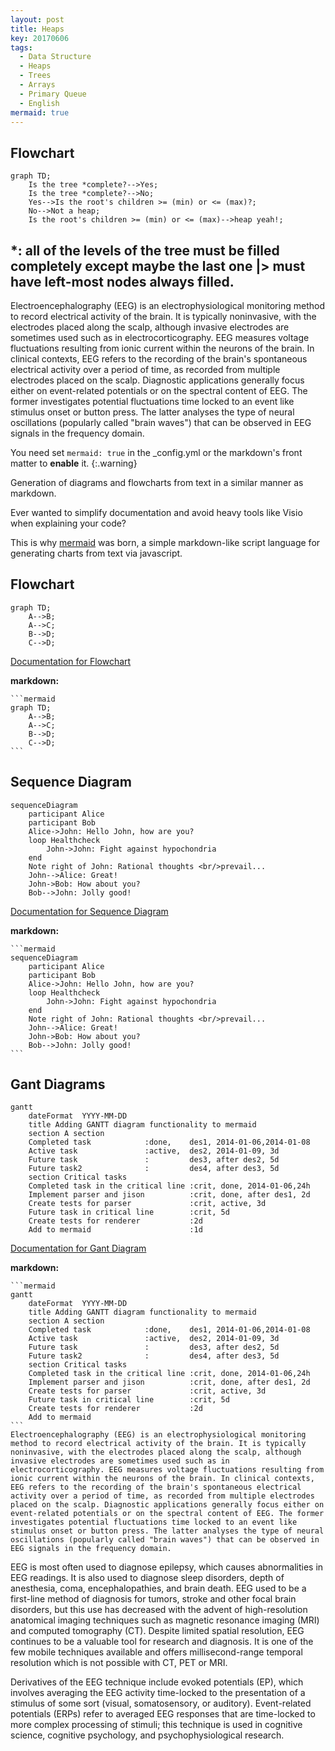 ```yaml
---
layout: post
title: Heaps
key: 20170606
tags:
  - Data Structure
  - Heaps
  - Trees
  - Arrays
  - Primary Queue
  - English
mermaid: true
---
```


## Flowchart

```mermaid
graph TD;
    Is the tree *complete?-->Yes;
    Is the tree *complete?-->No;
    Yes-->Is the root's children >= (min) or <= (max)?;
    No-->Not a heap;
    Is the root's children >= (min) or <= (max)-->heap yeah!;
```
*: all of the levels of the tree must be filled completely except maybe the last one
    |> must have **left-most** nodes **always** filled.
---

Electroencephalography (EEG) is an electrophysiological monitoring method to record electrical activity of the brain. It is typically noninvasive, with the electrodes placed along the scalp, although invasive electrodes are sometimes used such as in electrocorticography. EEG measures voltage fluctuations resulting from ionic current within the neurons of the brain. In clinical contexts, EEG refers to the recording of the brain's spontaneous electrical activity over a period of time, as recorded from multiple electrodes placed on the scalp. Diagnostic applications generally focus either on event-related potentials or on the spectral content of EEG. The former investigates potential fluctuations time locked to an event like stimulus onset or button press. The latter analyses the type of neural oscillations (popularly called "brain waves") that can be observed in EEG signals in the frequency domain.

<!--more-->

You need set `mermaid: true` in the _config.yml or the markdown's front matter to **enable** it.
{:.warning}

Generation of diagrams and flowcharts from text in a similar manner as markdown.

Ever wanted to simplify documentation and avoid heavy tools like Visio when explaining your code?

This is why [mermaid](https://mermaidjs.github.io/) was born, a simple markdown-like script language for generating charts from text via javascript.

## Flowchart

```mermaid
graph TD;
    A-->B;
    A-->C;
    B-->D;
    C-->D;
```

[Documentation for Flowchart](https://mermaidjs.github.io/flowchart.html)

**markdown:**

    ```mermaid
    graph TD;
        A-->B;
        A-->C;
        B-->D;
        C-->D;
    ```

## Sequence Diagram

```mermaid
sequenceDiagram
    participant Alice
    participant Bob
    Alice->John: Hello John, how are you?
    loop Healthcheck
        John->John: Fight against hypochondria
    end
    Note right of John: Rational thoughts <br/>prevail...
    John-->Alice: Great!
    John->Bob: How about you?
    Bob-->John: Jolly good!
```

[Documentation for Sequence Diagram](https://mermaidjs.github.io/sequenceDiagram.html)

**markdown:**

    ```mermaid
    sequenceDiagram
        participant Alice
        participant Bob
        Alice->John: Hello John, how are you?
        loop Healthcheck
            John->John: Fight against hypochondria
        end
        Note right of John: Rational thoughts <br/>prevail...
        John-->Alice: Great!
        John->Bob: How about you?
        Bob-->John: Jolly good!
    ```

## Gant Diagrams

```mermaid
gantt
    dateFormat  YYYY-MM-DD
    title Adding GANTT diagram functionality to mermaid
    section A section
    Completed task            :done,    des1, 2014-01-06,2014-01-08
    Active task               :active,  des2, 2014-01-09, 3d
    Future task               :         des3, after des2, 5d
    Future task2              :         des4, after des3, 5d
    section Critical tasks
    Completed task in the critical line :crit, done, 2014-01-06,24h
    Implement parser and jison          :crit, done, after des1, 2d
    Create tests for parser             :crit, active, 3d
    Future task in critical line        :crit, 5d
    Create tests for renderer           :2d
    Add to mermaid                      :1d
```

[Documentation for Gant Diagram](https://mermaidjs.github.io/gantt.html)

**markdown:**

    ```mermaid
    gantt
        dateFormat  YYYY-MM-DD
        title Adding GANTT diagram functionality to mermaid
        section A section
        Completed task            :done,    des1, 2014-01-06,2014-01-08
        Active task               :active,  des2, 2014-01-09, 3d
        Future task               :         des3, after des2, 5d
        Future task2              :         des4, after des3, 5d
        section Critical tasks
        Completed task in the critical line :crit, done, 2014-01-06,24h
        Implement parser and jison          :crit, done, after des1, 2d
        Create tests for parser             :crit, active, 3d
        Future task in critical line        :crit, 5d
        Create tests for renderer           :2d
        Add to mermaid
    ```
    Electroencephalography (EEG) is an electrophysiological monitoring method to record electrical activity of the brain. It is typically noninvasive, with the electrodes placed along the scalp, although invasive electrodes are sometimes used such as in electrocorticography. EEG measures voltage fluctuations resulting from ionic current within the neurons of the brain. In clinical contexts, EEG refers to the recording of the brain's spontaneous electrical activity over a period of time, as recorded from multiple electrodes placed on the scalp. Diagnostic applications generally focus either on event-related potentials or on the spectral content of EEG. The former investigates potential fluctuations time locked to an event like stimulus onset or button press. The latter analyses the type of neural oscillations (popularly called "brain waves") that can be observed in EEG signals in the frequency domain.


EEG is most often used to diagnose epilepsy, which causes abnormalities in EEG readings. It is also used to diagnose sleep disorders, depth of anesthesia, coma, encephalopathies, and brain death. EEG used to be a first-line method of diagnosis for tumors, stroke and other focal brain disorders, but this use has decreased with the advent of high-resolution anatomical imaging techniques such as magnetic resonance imaging (MRI) and computed tomography (CT). Despite limited spatial resolution, EEG continues to be a valuable tool for research and diagnosis. It is one of the few mobile techniques available and offers millisecond-range temporal resolution which is not possible with CT, PET or MRI.

Derivatives of the EEG technique include evoked potentials (EP), which involves averaging the EEG activity time-locked to the presentation of a stimulus of some sort (visual, somatosensory, or auditory). Event-related potentials (ERPs) refer to averaged EEG responses that are time-locked to more complex processing of stimuli; this technique is used in cognitive science, cognitive psychology, and psychophysiological research.